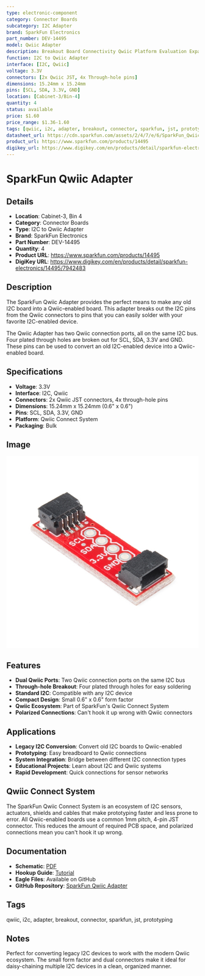 ```yaml
---
type: electronic-component
category: Connector Boards
subcategory: I2C Adapter
brand: SparkFun Electronics
part_number: DEV-14495
model: Qwiic Adapter
description: Breakout Board Connectivity Qwiic Platform Evaluation Expansion Board
function: I2C to Qwiic Adapter
interface: [I2C, Qwiic]
voltage: 3.3V
connectors: [2x Qwiic JST, 4x Through-hole pins]
dimensions: 15.24mm x 15.24mm
pins: [SCL, SDA, 3.3V, GND]
location: [Cabinet-3/Bin-4]
quantity: 4
status: available
price: $1.60
price_range: $1.36-1.60
tags: [qwiic, i2c, adapter, breakout, connector, sparkfun, jst, prototyping]
datasheet_url: https://cdn.sparkfun.com/assets/2/4/7/e/6/SparkFun_Qwiic_Adapter.pdf
product_url: https://www.sparkfun.com/products/14495
digikey_url: https://www.digikey.com/en/products/detail/sparkfun-electronics/14495/7942483
---
```


# SparkFun Qwiic Adapter

## Details

- **Location**: Cabinet-3, Bin 4
- **Category**: Connector Boards
- **Type**: I2C to Qwiic Adapter
- **Brand**: SparkFun Electronics
- **Part Number**: DEV-14495
- **Quantity**: 4
- **Product URL**: https://www.sparkfun.com/products/14495
- **DigiKey URL**: https://www.digikey.com/en/products/detail/sparkfun-electronics/14495/7942483

## Description

The SparkFun Qwiic Adapter provides the perfect means to make any old I2C board into a Qwiic-enabled board. This adapter breaks out the I2C pins from the Qwiic connectors to pins that you can easily solder with your favorite I2C-enabled device.

The Qwiic Adapter has two Qwiic connection ports, all on the same I2C bus. Four plated through holes are broken out for SCL, SDA, 3.3V and GND. These pins can be used to convert an old I2C-enabled device into a Qwiic-enabled board.

## Specifications

- **Voltage**: 3.3V
- **Interface**: I2C, Qwiic
- **Connectors**: 2x Qwiic JST connectors, 4x through-hole pins
- **Dimensions**: 15.24mm x 15.24mm (0.6" x 0.6")
- **Pins**: SCL, SDA, 3.3V, GND
- **Platform**: Qwiic Connect System
- **Packaging**: Bulk

## Image

![SparkFun Qwiic Adapter](../attachments/sparkfun-qwiic-adapter-14495.jpg)

## Features

- **Dual Qwiic Ports**: Two Qwiic connection ports on the same I2C bus
- **Through-hole Breakout**: Four plated through holes for easy soldering
- **Standard I2C**: Compatible with any I2C device
- **Compact Design**: Small 0.6" x 0.6" form factor
- **Qwiic Ecosystem**: Part of SparkFun's Qwiic Connect System
- **Polarized Connections**: Can't hook it up wrong with Qwiic connectors

## Applications

- **Legacy I2C Conversion**: Convert old I2C boards to Qwiic-enabled
- **Prototyping**: Easy breadboard to Qwiic connections
- **System Integration**: Bridge between different I2C connection types
- **Educational Projects**: Learn about I2C and Qwiic systems
- **Rapid Development**: Quick connections for sensor networks

## Qwiic Connect System

The SparkFun Qwiic Connect System is an ecosystem of I2C sensors, actuators, shields and cables that make prototyping faster and less prone to error. All Qwiic-enabled boards use a common 1mm pitch, 4-pin JST connector. This reduces the amount of required PCB space, and polarized connections mean you can't hook it up wrong.

## Documentation

- **Schematic**: [PDF](https://cdn.sparkfun.com/assets/2/4/7/e/6/SparkFun_Qwiic_Adapter.pdf)
- **Hookup Guide**: [Tutorial](https://learn.sparkfun.com/tutorials/qwiic-adapter-hookup-guide)
- **Eagle Files**: Available on GitHub
- **GitHub Repository**: [SparkFun Qwiic Adapter](https://github.com/sparkfun/Qwiic_Adapter)

## Tags

qwiic, i2c, adapter, breakout, connector, sparkfun, jst, prototyping

## Notes

Perfect for converting legacy I2C devices to work with the modern Qwiic ecosystem. The small form factor and dual connectors make it ideal for daisy-chaining multiple I2C devices in a clean, organized manner.
